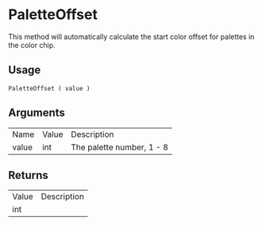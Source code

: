 # PaletteOffset

This method will automatically calculate the start color offset for palettes in the color chip.

## Usage

`PaletteOffset ( value )`

## Arguments

<table>
  <tr>
    <td>Name</td>
    <td>Value</td>
    <td>Description</td>
  </tr>
  <tr>
    <td>value</td>
    <td>int</td>
    <td>The palette number, 1 - 8</td>
  </tr>
</table>


## Returns

<table>
  <tr>
    <td>Value</td>
    <td>Description</td>
  </tr>
  <tr>
    <td>int</td>
    <td></td>
  </tr>
</table>


